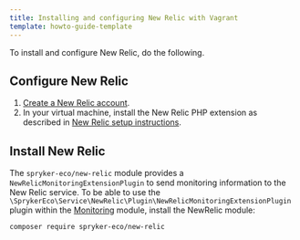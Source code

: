 ```yaml
---
title: Installing and configuring New Relic with Vagrant
template: howto-guide-template
---
```

<!--
{% info_block warningBox "Warning" %}

We will soon deprecate the DevVM and stop supporting it. Therefore, we highly recommend [installing Spryker with Docker](/docs/scos/dev/setup/installing-spryker-with-docker/installing-spryker-with-docker.html). For installation instructions in Docker-based projects, see [Configure New Relic](/docs/scos/dev/the-docker-sdk/{{page.version}}/configure-services.html#new-relic)

{% endinfo_block %}

-->

To install and configure New Relic, do the following.

## Configure New Relic

1. [Create a New Relic account](https://newrelic.com/signup).  
2. In your virtual machine, install the New Relic PHP extension as described in [New Relic setup instructions](https://rpm.newrelic.com/accounts/1131235/applications/setup).

## Install New Relic

The `spryker-eco/new-relic` module provides a `NewRelicMonitoringExtensionPlugin` to send monitoring information to the New Relic service. To be able to use the `\SprykerEco\Service\NewRelic\Plugin\NewRelicMonitoringExtensionPlugin` plugin within the [Monitoring](https://github.com/spryker/monitoring) module, install the NewRelic module:

```bash
composer require spryker-eco/new-relic
```

